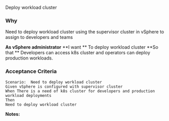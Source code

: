 Deploy workload cluster

### Why
Need to deploy workload cluster using the supervisor cluster in vSphere to assign to developers and teams

**As vSphere administrator**
**I want ** To deploy workload cluster
**So that ** Developers can access k8s cluster and operators can deploy production workloads.

### Acceptance Criteria

```gherkin
Scenario:  Need to deploy workload cluster 
Given vSphere is configured with supervisor cluster
When There is a need of k8s cluster for developers and production workload deployments
Then
Need to deploy workload cluster 
```

**Notes:**